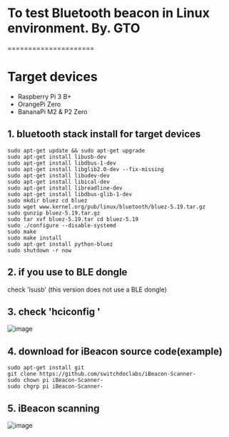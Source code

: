 # To test Bluetooth beacon in Linux environment. By. GTO
=====================
# Target devices
  - Raspberry Pi 3 B+
  - OrangePi Zero
  - BananaPi M2 & P2 Zero

## 1. bluetooth stack install for target devices
```linux
sudo apt-get update && sudo apt-get upgrade 
sudo apt-get install libusb-dev 
sudo apt-get install libdbus-1-dev 
sudo apt-get install libglib2.0-dev --fix-missing 
sudo apt-get install libudev-dev 
sudo apt-get install libical-dev 
sudo apt-get install libreadline-dev
sudo apt-get install libdbus-glib-1-dev 
sudo mkdir bluez cd bluez 
sudo wget www.kernel.org/pub/linux/bluetooth/bluez-5.19.tar.gz 
sudo gunzip bluez-5.19.tar.gz 
sudo tar xvf bluez-5.19.tar cd bluez-5.19
sudo ./configure --disable-systemd 
sudo make 
sudo make install 
sudo apt-get install python-bluez 
sudo shutdown -r now
```

## 2. if you use to BLE dongle
check 'lsusb' (this version does not use a BLE dongle)

## 3. check 'hciconfig '
![image](https://user-images.githubusercontent.com/30851459/89870300-9401c780-dbf0-11ea-9842-8a4bab223bfb.png)

## 4. download for iBeacon source code(example)
```linux
sudo apt-get install git
git clone https://github.com/switchdoclabs/iBeacon-Scanner-
sudo chown pi iBeacon-Scanner-
sudo chgrp pi iBeacon-Scanner-
```

## 5. iBeacon scanning
![image](https://user-images.githubusercontent.com/30851459/89870651-1f7b5880-dbf1-11ea-9ed5-c4febe282620.png)



